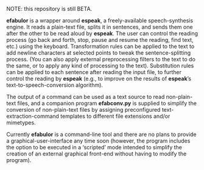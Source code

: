 NOTE: this repository is still BETA.

**efabulor** is a wrapper around **espeak**, a freely-available speech-synthesis engine. It reads a plain-text file, splits it in sentences, and sends them one after the other to be read aloud by **espeak**. The user can control the reading process (go back and forth, stop, pause and resume the reading, find text, etc.) using the keyboard. Transformation rules can be applied to the text to add newline characters at selected points to tweak the sentence-splitting process. (You can also apply external preprocessing filters to the text to do the same, or to apply any kind of processing to the text). Substitution rules can be applied to each sentence after reading the input file, to further control the reading by **espeak** (e.g., to improve on the results of **espeak**’s text-to-speech-conversion algorithm).

The output of a command can be used as a text source to read non-plain-text files, and a companion program **efabconv.py** is supplied to simplify the conversion of non-plain-text files by assigning preconfigured text-extraction-command templates to different file extensions and/or mimetypes.

Currently **efabulor** is a command-line tool and there are no plans to provide a graphical-user-interface any time soon (however, the program includes the option to be executed in a ‘scripted’ mode intended to simplify the creation of an external graphical front-end without having to modify the program).
